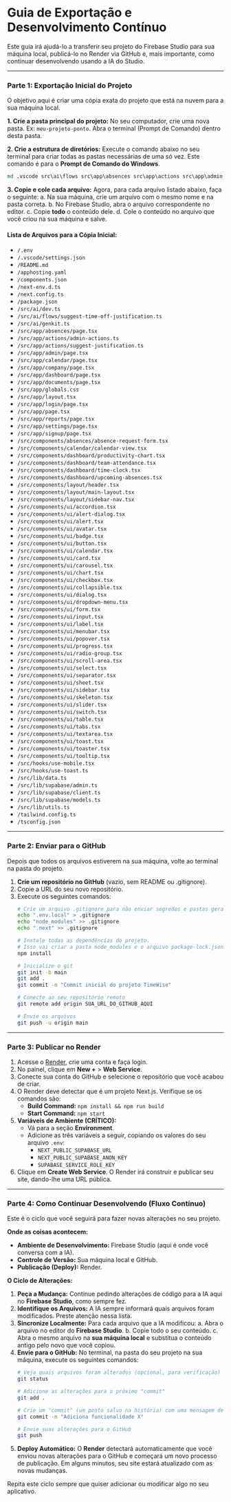 
# Guia de Exportação e Desenvolvimento Contínuo

Este guia irá ajudá-lo a transferir seu projeto do Firebase Studio para sua máquina local, publicá-lo no Render via GitHub e, mais importante, como continuar desenvolvendo usando a IA do Studio.

---

### Parte 1: Exportação Inicial do Projeto

O objetivo aqui é criar uma cópia exata do projeto que está na nuvem para a sua máquina local.

**1. Crie a pasta principal do projeto:**
No seu computador, crie uma nova pasta. Ex: `meu-projeto-ponto`. Abra o terminal (Prompt de Comando) dentro desta pasta.

**2. Crie a estrutura de diretórios:**
Execute o comando abaixo no seu terminal para criar todas as pastas necessárias de uma só vez. Este comando é para o **Prompt de Comando do Windows**.

```cmd
md .vscode src\ai\flows src\app\absences src\app\actions src\app\admin src\app\calendar src\app\company src\app\dashboard src\app\documents src\app\login src\app\reports src\app\settings src\app\signup src\components\absences src\components\calendar src\components\dashboard src\components\layout src\components\ui src\hooks src\lib\supabase
```

**3. Copie e cole cada arquivo:**
Agora, para cada arquivo listado abaixo, faça o seguinte:
    a. Na sua máquina, crie um arquivo com o mesmo nome e na pasta correta.
    b. No Firebase Studio, abra o arquivo correspondente no editor.
    c. Copie **todo** o conteúdo dele.
    d. Cole o conteúdo no arquivo que você criou na sua máquina e salve.

#### Lista de Arquivos para a Cópia Inicial:

- `/.env`
- `/.vscode/settings.json`
- `/README.md`
- `/apphosting.yaml`
- `/components.json`
- `/next-env.d.ts`
- `/next.config.ts`
- `/package.json`
- `/src/ai/dev.ts`
- `/src/ai/flows/suggest-time-off-justification.ts`
- `/src/ai/genkit.ts`
- `/src/app/absences/page.tsx`
- `/src/app/actions/admin-actions.ts`
- `/src/app/actions/suggest-justification.ts`
- `/src/app/admin/page.tsx`
- `/src/app/calendar/page.tsx`
- `/src/app/company/page.tsx`
- `/src/app/dashboard/page.tsx`
- `/src/app/documents/page.tsx`
- `/src/app/globals.css`
- `/src/app/layout.tsx`
- `/src/app/login/page.tsx`
- `/src/app/page.tsx`
- `/src/app/reports/page.tsx`
- `/src/app/settings/page.tsx`
- `/src/app/signup/page.tsx`
- `/src/components/absences/absence-request-form.tsx`
- `/src/components/calendar/calendar-view.tsx`
- `/src/components/dashboard/productivity-chart.tsx`
- `/src/components/dashboard/team-attendance.tsx`
- `/src/components/dashboard/time-clock.tsx`
- `/src/components/dashboard/upcoming-absences.tsx`
- `/src/components/layout/header.tsx`
- `/src/components/layout/main-layout.tsx`
- `/src/components/layout/sidebar-nav.tsx`
- `/src/components/ui/accordion.tsx`
- `/src/components/ui/alert-dialog.tsx`
- `/src/components/ui/alert.tsx`
- `/src/components/ui/avatar.tsx`
- `/src/components/ui/badge.tsx`
- `/src/components/ui/button.tsx`
- `/src/components/ui/calendar.tsx`
- `/src/components/ui/card.tsx`
- `/src/components/ui/carousel.tsx`
- `/src/components/ui/chart.tsx`
- `/src/components/ui/checkbox.tsx`
- `/src/components/ui/collapsible.tsx`
- `/src/components/ui/dialog.tsx`
- `/src/components/ui/dropdown-menu.tsx`
- `/src/components/ui/form.tsx`
- `/src/components/ui/input.tsx`
- `/src/components/ui/label.tsx`
- `/src/components/ui/menubar.tsx`
- `/src/components/ui/popover.tsx`
- `/src/components/ui/progress.tsx`
- `/src/components/ui/radio-group.tsx`
- `/src/components/ui/scroll-area.tsx`
- `/src/components/ui/select.tsx`
- `/src/components/ui/separator.tsx`
- `/src/components/ui/sheet.tsx`
- `/src/components/ui/sidebar.tsx`
- `/src/components/ui/skeleton.tsx`
- `/src/components/ui/slider.tsx`
- `/src/components/ui/switch.tsx`
- `/src/components/ui/table.tsx`
- `/src/components/ui/tabs.tsx`
- `/src/components/ui/textarea.tsx`
- `/src/components/ui/toast.tsx`
- `/src/components/ui/toaster.tsx`
- `/src/components/ui/tooltip.tsx`
- `/src/hooks/use-mobile.tsx`
- `/src/hooks/use-toast.ts`
- `/src/lib/data.ts`
- `/src/lib/supabase/admin.ts`
- `/src/lib/supabase/client.ts`
- `/src/lib/supabase/models.ts`
- `/src/lib/utils.ts`
- `/tailwind.config.ts`
- `/tsconfig.json`

---

### Parte 2: Enviar para o GitHub

Depois que todos os arquivos estiverem na sua máquina, volte ao terminal na pasta do projeto.

1.  **Crie um repositório no GitHub** (vazio, sem README ou .gitignore).
2.  Copie a URL do seu novo repositório.
3.  Execute os seguintes comandos:
    ```bash
    # Crie um arquivo .gitignore para não enviar segredos e pastas geradas
    echo ".env.local" > .gitignore
    echo "node_modules" >> .gitignore
    echo ".next" >> .gitignore

    # Instale todas as dependências do projeto.
    # Isso vai criar a pasta node_modules e o arquivo package-lock.json. É um passo crucial.
    npm install
    
    # Inicialize o git
    git init -b main
    git add .
    git commit -m "Commit inicial do projeto TimeWise"
    
    # Conecte ao seu repositório remoto
    git remote add origin SUA_URL_DO_GITHUB_AQUI
    
    # Envie os arquivos
    git push -u origin main
    ```

---

### Parte 3: Publicar no Render

1.  Acesse o [Render](https://render.com/), crie uma conta e faça login.
2.  No painel, clique em **New +** > **Web Service**.
3.  Conecte sua conta do GitHub e selecione o repositório que você acabou de criar.
4.  O Render deve detectar que é um projeto Next.js. Verifique se os comandos são:
    *   **Build Command:** `npm install && npm run build`
    *   **Start Command:** `npm start`
5.  **Variáveis de Ambiente (CRÍTICO):**
    *   Vá para a seção **Environment**.
    *   Adicione as três variáveis a seguir, copiando os valores do seu arquivo `.env`:
        *   `NEXT_PUBLIC_SUPABASE_URL`
        *   `NEXT_PUBLIC_SUPABASE_ANON_KEY`
        *   `SUPABASE_SERVICE_ROLE_KEY`
6.  Clique em **Create Web Service**. O Render irá construir e publicar seu site, dando-lhe uma URL pública.

---

### Parte 4: Como Continuar Desenvolvendo (Fluxo Contínuo)

Este é o ciclo que você seguirá para fazer novas alterações no seu projeto.

**Onde as coisas acontecem:**
- **Ambiente de Desenvolvimento:** Firebase Studio (aqui é onde você conversa com a IA).
- **Controle de Versão:** Sua máquina local e GitHub.
- **Publicação (Deploy):** Render.

**O Ciclo de Alterações:**

1.  **Peça a Mudança:** Continue pedindo alterações de código para a IA aqui no **Firebase Studio**, como sempre fez.
2.  **Identifique os Arquivos:** A IA sempre informará quais arquivos foram modificados. Preste atenção nessa lista.
3.  **Sincronize Localmente:** Para cada arquivo que a IA modificou:
    a. Abra o arquivo no editor do **Firebase Studio**.
    b. Copie todo o seu conteúdo.
    c. Abra o mesmo arquivo na **sua máquina local** e substitua o conteúdo antigo pelo novo que você copiou.
4.  **Envie para o GitHub:** No terminal, na pasta do seu projeto na sua máquina, execute os seguintes comandos:
    ```bash
    # Veja quais arquivos foram alterados (opcional, para verificação)
    git status

    # Adicione as alterações para o próximo "commit"
    git add .

    # Crie um "commit" (um ponto salvo na história) com uma mensagem descritiva
    git commit -m "Adiciona funcionalidade X" 

    # Envie suas alterações para o GitHub
    git push
    ```
5.  **Deploy Automático:** O **Render** detectará automaticamente que você enviou novas alterações para o GitHub e começará um novo processo de publicação. Em alguns minutos, seu site estará atualizado com as novas mudanças.

Repita este ciclo sempre que quiser adicionar ou modificar algo no seu aplicativo.
